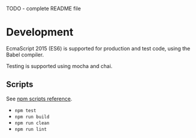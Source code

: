 TODO - complete README file

# Development

EcmaScript 2015 (ES6) is supported for production and test code, using the
Babel compiler.

Testing is supported using mocha and chai.

## Scripts

See [npm scripts reference](https://docs.npmjs.com/misc/scripts).

* `npm test`
* `npm run build`
* `npm run clean`
* `npm run lint`